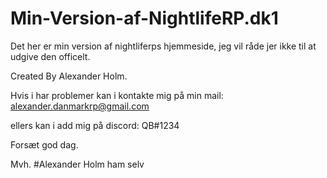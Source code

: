 # Min-Version-af-NightlifeRP.dk1
Det her er min version af nightliferps hjemmeside, jeg vil råde jer ikke til at udgive den officelt.

Created By Alexander Holm.

Hvis i har problemer kan i kontakte mig på min mail:
alexander.danmarkrp@gmail.com

ellers kan i add mig på discord:
QB#1234

Forsæt god dag.

Mvh. #Alexander Holm ham selv
